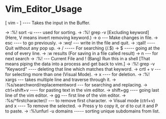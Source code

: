 # Vim_Editor_Usage

[ vim - ] ---- Takes the input in the Buffer. 

-> :%! sort -u ---- used for sorting.
-> :%! grep -v [Excluding keyword] (Here, V means invert removing keyword.)
-> o  ---  Make changes in file.
-> esc ---- to go previously.
-> :wq!  --- write in the file and quit.
-> :qall!  ---- Quit without any pop up.
-> /  ----- For searching (/\.$)
-> $ ----- going at the end of every line.
-> :w results (For saving in a file called result)
-> n --- for next search
-> :%! --- Current File and ! (Bang) Run this in a shell [That means piping the data into a process and get back to vim.]
-> :%! grep -v "Keyword" ---- deleting that line which matches that keyword.
-> crtl + v --- for selecting more than one (Visual Mode).
-> x ---- for deletion.
-> :%! xargs --- takes multiple line and traverse through it.
-> :%s/searchword/replacementword   --- for searching and replacing.
-> ctrl+shift+v   ---- for pasting text in the vim editor.
-> shift+gg  ---- going last line of the vim editor.
-> gg  --- first line of the vim editor.
-> :%s/^firstcharacter//   --- to remove first character.
-> Visual mode (ctrl+v) and x ---- To remove the selected.
-> Press y to copy it, or d to cut it and P to paste.
-> :%!unfurl -u domains  ----- sorting unique subdomains from list.
